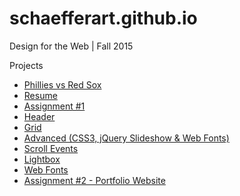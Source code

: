 # schaefferart.github.io

Design for the Web | Fall 2015

Projects
* [Phillies vs Red Sox](http://schaefferart.github.io/phillies "Phillies vs Red Sox")
* [Resume](http://schaefferart.github.io/resume "Resume")
* [Assignment #1](http://schaefferart.github.io/assignment1 "Assignment 1")
* [Header](http://schaefferart.github.io/header "Header")
* [Grid](http://schaefferart.github.io/grid "Grid")
* [Advanced (CSS3, jQuery Slideshow & Web Fonts)](http://schaefferart.github.io/advanced "Advanced")
* [Scroll Events](http://schaefferart.github.io/scrolling "Scroll Events")
* [Lightbox](http://schaefferart.github.io/lightbox "Lightbox")
* [Web Fonts](http://schaefferart.github.io/lightbox "Web Fonts")
* [Assignment #2 - Portfolio Website](http://schaefferart.github.io/assignment2 "Assignment #2")